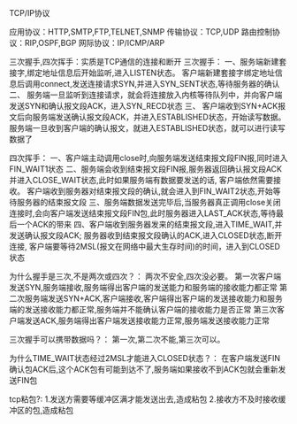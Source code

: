 TCP/IP协议

应用协议：HTTP,SMTP,FTP,TELNET,SNMP
传输协议：TCP,UDP
路由控制协议：RIP,OSPF,BGP
网际协议：IP/ICMP/ARP

三次握手,四次挥手：实质是TCP通信的连接和断开
三次握手：
一、服务端新建套接字,绑定地址信息后开始监听,进入LISTEN状态。
客户端新建套接字绑定地址信息后调用connect,发送连接请求SYN,并进入SYN_SENT状态,等待服务器的确认
二、 服务端一旦监听到连接请求，就会将连接放入内核等待队列中，并向客户端发送SYN和确认报文段ACK，进入SYN_RECD状态
三、 客户端收到SYN+ACK报文后向服务端发送确认报文段ACK，并进入ESTABLISHED状态，开始读写数据。
服务端一旦收到客户端的确认报文，就进入ESTABLISHED状态，就可以进行读写数据了

四次挥手：
一、客户端主动调用close时,向服务端发送结束报文段FIN报,同时进入FIN_WAIT1状态
二、服务端会收到结束报文段FIN报,服务器返回确认报文段ACK并进入CLOSE_WAIT状态,此时如果服务端有数据要发送的话, 客户端依然需要接收。
客户端收到服务器对结束报文段的确认,就会进入到FIN_WAIT2状态,开始等待服务器的结束报文段
三、服务端数据发送完毕后,当服务器真正调用close关闭连接时,会向客户端发送结束报文段FIN包,此时服务器进入LAST_ACK状态,等待最后一个ACK的带来
四、客户端收到服务器发来的结束报文段,进入TIME_WAIT,并发送确认报文段ACK;
服务器收到结束报文段确认的ACK,进入CLOSED状态,断开连接,
客户端要等待2MSL(报文在网络中最大生存时间)的时间，进入到CLOSED状态

为什么握手是三次,不是两次或四次？：
两次不安全,四次没必要。
第一次客户端发送SYN,服务端接收,服务端得出客户端的发送能力和服务端的接收能力都正常
第二次服务端发送SYN+ACK,客户端接收,客户端得出客户端的发送接收能力和服务端的发送接收能力都正常,服务端并不能确认客户端的接收能力是否正常
第三次客户端发送ACK,服务端得出客户端发送接收能力正常,服务端发送接收能力正常

三次握手可以携带数据吗？：
第一次,第二次不能,第三次可以。


为什么TIME_WAIT状态经过2MSL才能进入CLOSED状态？：
在客户端发送FIN确认包ACK后,这个ACK包有可能到达不了,服务端如果接收不到ACK包就会重新发送FIN包

tcp粘包?:
1.发送方需要等缓冲区满才能发送出去,造成粘包
2.接收方不及时接收缓冲区的包,造成粘包